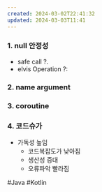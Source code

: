```yaml
---
created: 2024-03-02T22:41:32
updated: 2024-03-03T11:41
---
```

### 1. null 안정성
- safe call ?.
- elvis Operation ?:
### 2. name argument
### 3. coroutine
### 4. 코드슈가
- 가독성 높임
	- 코드복잡도가 낮아짐
	- 생산성 증대
	- 오류파악 빨라짐

#Java 
#Kotlin 